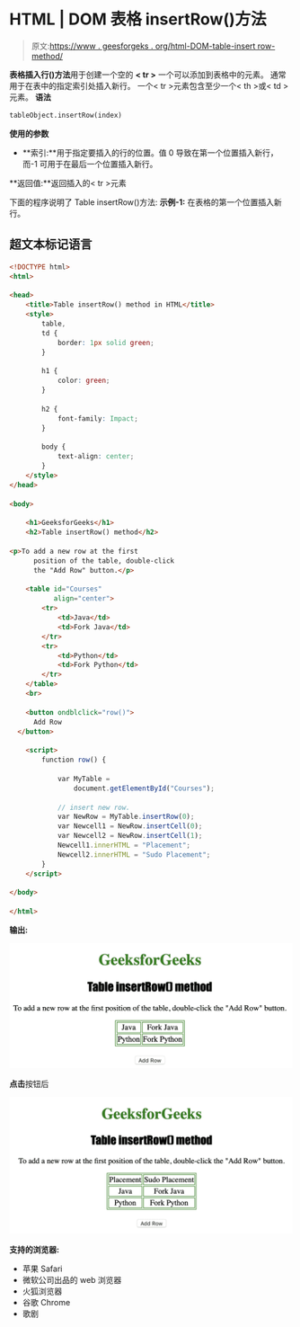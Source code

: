 # HTML | DOM 表格 insertRow()方法

> 原文:[https://www . geesforgeks . org/html-DOM-table-insert row-method/](https://www.geeksforgeeks.org/html-dom-table-insertrow-method/)

**表格插入行()方法**用于创建一个空的 **< tr >** 一个可以添加到表格中的元素。
通常用于在表中的指定索引处插入新行。
一个< tr >元素包含至少一个< th >或< td >元素。
**语法**

```html
tableObject.insertRow(index)
```

**使用的参数**

*   **索引:**用于指定要插入的行的位置。值 0 导致在第一个位置插入新行，而-1 可用于在最后一个位置插入新行。

**返回值:**返回插入的< tr >元素

下面的程序说明了 Table insertRow()方法:
**示例-1:** 在表格的第一个位置插入新行。

## 超文本标记语言

```html
<!DOCTYPE html>
<html>

<head>
    <title>Table insertRow() method in HTML</title>
    <style>
        table,
        td {
            border: 1px solid green;
        }

        h1 {
            color: green;
        }

        h2 {
            font-family: Impact;
        }

        body {
            text-align: center;
        }
    </style>
</head>

<body>

    <h1>GeeksforGeeks</h1>
    <h2>Table insertRow() method</h2>

<p>To add a new row at the first
      position of the table, double-click
      the "Add Row" button.</p>

    <table id="Courses"
           align="center">
        <tr>
            <td>Java</td>
            <td>Fork Java</td>
        </tr>
        <tr>
            <td>Python</td>
            <td>Fork Python</td>
        </tr>
    </table>
    <br>

    <button ondblclick="row()">
      Add Row
  </button>

    <script>
        function row() {

            var MyTable =
                document.getElementById("Courses");

            // insert new row.
            var NewRow = MyTable.insertRow(0);
            var Newcell1 = NewRow.insertCell(0);
            var Newcell2 = NewRow.insertCell(1);
            Newcell1.innerHTML = "Placement";
            Newcell2.innerHTML = "Sudo Placement";
        }
    </script>

</body>

</html>
```

**输出:**

![](img/71556a616179277d8f5b116ca494739b.png)

**点击**按钮后

![](img/c7a0fa98995a85e175bf61d68c0a9665.png)

**支持的浏览器:**

*   苹果 Safari
*   微软公司出品的 web 浏览器
*   火狐浏览器
*   谷歌 Chrome
*   歌剧